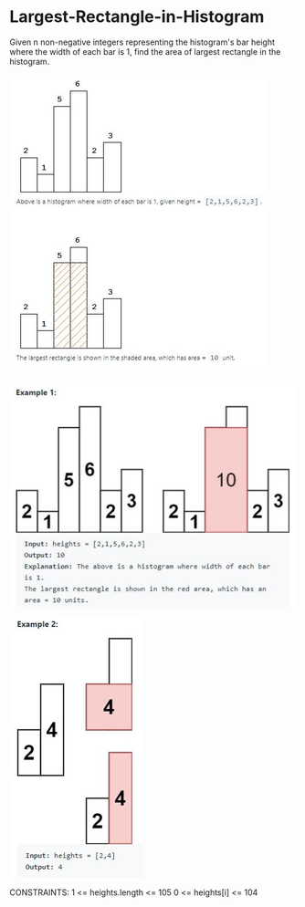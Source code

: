 # Largest-Rectangle-in-Histogram
Given n non-negative integers representing the histogram's bar height where the width of each bar is 1, find the area of largest rectangle in the histogram.

![alt-text](https://github.com/isha-np/Largest-Rectangle-in-Histogram/blob/main/largest_rect1.JPG)

![alt-text](https://github.com/isha-np/Largest-Rectangle-in-Histogram/blob/main/largest_rect2.JPG)

![alt-text](https://github.com/isha-np/Largest-Rectangle-in-Histogram/blob/main/largest_rect3.JPG)


CONSTRAINTS:
1 <= heights.length <= 105
0 <= heights[i] <= 104

